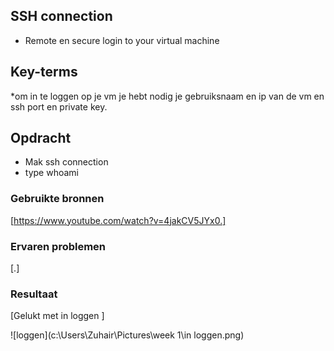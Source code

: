 ## SSH connection
* Remote en secure login to your virtual machine

## Key-terms
*om in te loggen op je vm je hebt nodig je gebruiksnaam en ip van de vm en ssh port en private key.

## Opdracht
* Mak ssh connection 
* type whoami

### Gebruikte bronnen
[https://www.youtube.com/watch?v=4jakCV5JYx0.]

### Ervaren problemen
[.]

### Resultaat
[Gelukt met in loggen ]

![loggen](c:\Users\Zuhair\Pictures\week 1\in loggen.png)
